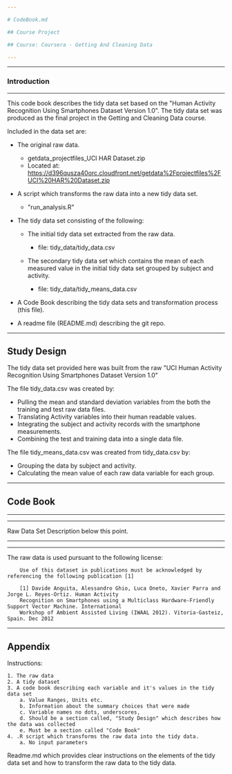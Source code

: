 ```yaml
---

# CodeBook.md 

## Course Project

## Course: Coursera - Getting And Cleaning Data

---
```



---
### Introduction
---

This code book describes the tidy data set based on the "Human Activity 
Recognition Using Smartphones Dataset Version 1.0".  The tidy data set was 
produced as the final project in the Getting and Cleaning Data course.

Included in the data set are:

* The original raw data.
    * getdata_projectfiles_UCI HAR Dataset.zip
    * Located at:  https://d396qusza40orc.cloudfront.net/getdata%2Fprojectfiles%2FUCI%20HAR%20Dataset.zip

* A script which transforms the raw data into a new tidy data set.
    * "run_analysis.R"

* The tidy data set consisting of the following:
    * The initial tidy data set extracted from the raw data.
        * file:  tidy_data/tidy_data.csv
          
    * The secondary tidy data set which contains the mean of each measured value in the initial tidy data set grouped by subject and activity.
        * file:  tidy_data/tidy_means_data.csv

* A Code Book describing the tidy data sets and transformation process (this file).

* A readme file (README.md) describing the git repo.

---
Study Design
---

The tidy data set provided here was built from the raw "UCI Human Activity Recognition Using Smartphones Dataset Version 1.0"

The file tidy_data.csv was created by:
* Pulling the mean and standard deviation variables from the both the training and test raw data files.
* Translating Activity variables into their human readable values.
* Integrating the subject and activity records with the smartphone measurements. 
* Combining the test and training data into a single data file.

The file tidy_means_data.csv was created from tidy_data.csv by:
* Grouping the data by subject and activity.
* Calculating the mean value of each raw data variable for each group.


---
Code Book
---



---
---

Raw Data Set Description below this point.

---
---
The raw data is used pursuant to the following license:

```
    Use of this dataset in publications must be acknowledged by referencing the following publication [1]

    [1] Davide Anguita, Alessandro Ghio, Luca Oneto, Xavier Parra and Jorge L. Reyes-Ortiz. Human Activity
    Recognition on Smartphones using a Multiclass Hardware-Friendly Support Vector Machine. International
    Workshop of Ambient Assisted Living (IWAAL 2012). Vitoria-Gasteiz, Spain. Dec 2012
```



---
Appendix
---
Instructions:

	1. The raw data
	2. A tidy dataset
	3. A code book describing each variable and it's values in the tidy data set
		a. Value Ranges, Units etc.
		b. Information about the summary choices that were made
		c. Variable names no dots, underscores, 
		d. Should be a section called, "Study Design" which describes how the data was collected
		e. Must be a section called "Code Book"
	4. .R script which transforms the raw data into the tidy data.
		a. No input parameters
Readme.md which provides clear instructions on the elements of the tidy data set and how to transform the raw data to the tidy data.
